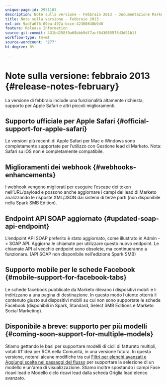 ```yaml
---
unique-page-id: 2951103
description: Note sulla versione - Febbraio 2013 - Documentazione Marketo - Documentazione del prodotto
title: Note sulla versione - Febbraio 2013
exl-id: 9adfa676-09ea-497a-bcce-42300848b9d8
feature: Release Information
source-git-commit: 431bd258f9a68bbb9df7acf043085578d3d91b1f
workflow-type: tm+mt
source-wordcount: '277'
ht-degree: 0%

---
```


# Note sulla versione: febbraio 2013 {#release-notes-february}

La versione di febbraio include una funzionalità altamente richiesta, supporto per Apple Safari e altri piccoli miglioramenti.

## Supporto ufficiale per Apple Safari {#official-support-for-apple-safari}

Le versioni più recenti di Apple Safari per Mac e Windows sono completamente supportate per l’utilizzo con Gestione lead di Marketo. Nota: Safari su iOS non è completamente compatibile.

## Miglioramenti dei webhook {#webhooks-enhancements}

I webhook vengono migliorati per eseguire l’escape dei token nell’URL/payload e possono anche aggiornare i campi dei lead di Marketo analizzando le risposte XML/JSON dai sistemi di terze parti (non disponibile nella Spark SMB Edition).

## Endpoint API SOAP aggiornato {#updated-soap-api-endpoint}

L’endpoint API SOAP preferito è stato aggiornato, come illustrato in Admin -> SOAP API. Aggiorna le chiamate per utilizzare questo nuovo endpoint. Le chiamate API al vecchio endpoint sono obsolete, ma continueranno a funzionare. (API SOAP non disponibile nell’edizione Spark SMB)

## Supporto mobile per le schede Facebook {#mobile-support-for-facebook-tabs}

Le schede facebook pubblicate da Marketo rilevano i dispositivi mobili e li indirizzano a una pagina di destinazione. In questo modo l’utente otterrà il contenuto giusto sui dispositivi mobili su cui non sono supportate le schede Facebook (disponibili in Spark, Standard, Select SMB Editions e Marketo Social Marketing).

## Disponibile a breve: supporto per più modelli {#coming-soon-support-for-multiple-models}

Stiamo gettando le basi per supportare modelli di cicli di fatturato multipli, votati #1&#39;idea per RCA nella Comunità, in una versione futura. In questa versione, noterai alcune modifiche tra cui [Filtri per elenchi avanzati e Aggiungi scelte nei passaggi del flusso](/help/marketo/product-docs/reporting/revenue-cycle-analytics/revenue-cycle-models/find-all-leads-in-a-revenue-cycle-model.md) per supportare la selezione di un modello e un&#39;area di visualizzazione. Stiamo inoltre spostando i campi Fase ricavi lead e Modello ciclo ricavi lead dalla scheda Griglia lead elenco avanzato.
